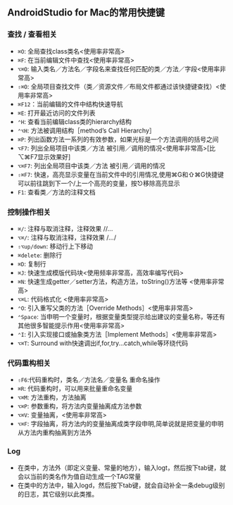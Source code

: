 ## AndroidStudio for Mac的常用快捷键

### 查找 / 查看相关

* `⌘O`: 全局查找class类名<使用率非常高>
* `⌘F`: 在当前编辑文件中查找<使用率非常高>
* `⌥⌘O`: 输入类名／方法名／字段名来查找任何匹配的类／方法／字段<使用率非常高>
* `⇧⌘O`: 全局项目查找文件（类／资源文件／布局文件都通过该快捷键查找）<使用率非常高>
* `⌘F12`：当前编辑的文件中结构快速导航
* `⌘E`: 打开最近访问的文件列表
* `⌃H`: 查看当前编辑class类的hierarchy结构
* `⌃⌥H`: 方法被调用结构［method’s Call Hierarchy］
* `⌘P`: 列出函数方法一系列的有效参数，如果光标是一个方法调用的括号之间
* `⌥F7`: 列出全局项目中该类／方法 被引用／调用的情况<使用率非常高>[比⌥⌘F7显示效果好] 
* `⌥⌘F7`: 列出全局项目中该类／方法 被引用／调用的情况
* `⇧⌘F7`: 快速，高亮显示变量在当前文件中的引用情况,使用⌘G和⇧⌘G快捷键 可以前往跳到下一个/上一个高亮的变量，按⎋移除高亮显示
* `F1`: 查看类／方法的注释文档

### 控制操作相关

* `⌘/`: 注释与取消注释，注释效果 //...
* `⌥⌘/`: 注释与取消注释，注释效果 /*...*/
* `⇧⌥up/down`: 移动行上下移动
* `⌘delete`: 删除行
* `⌘D`: 复制行
* `⌘J`: 快速生成模版代码块<使用频率非常高，高效率编写代码> 
* `⌘N`: 快速生成getter／setter方法，构造方法，toString()方法等 <使用率非常高>
* `⌥⌘L`: 代码格式化 <使用率非常高>
* `⌃O`: 引入重写父类的方法［Override Methods］<使用率非常高>
* `⌃Space`: 当申明一个变量时，根据变量类型提示给出建议的变量名称，等还有其他很多智能提示作用<使用率非常高>
* `⌃I`: 引入实现接口或抽象类方法［Implement Methods］<使用率非常高>
* `⌥⌘T`: Surround with快速调出if,for,try...catch,while等环绕代码

### 代码重构相关

* `⇧F6`:代码重构时，类名／方法名／变量名 重命名操作
* `⌘R`: 代码重构时，可以用来批量重命名变量
* `⌥⌘M`: 方法重构，方法抽离
* `⌥⌘P`: 参数重构，将方法内变量抽离成方法参数
* `⌥⌘V`: 变量抽离，<使用率非常高>
* `⌥⌘F`: 字段抽离，将方法内的变量抽离成类字段申明,简单说就是把变量的申明从方法内重构抽离到方法外 

### Log

* 在类中，方法外（即定义变量、常量的地方），输入logt，然后按下tab键，就会以当前的类名作为值自动生成一个TAG常量
* 在类中的方法中，输入logd，然后按下tab键，就会自动补全一条debug级别的日志，其它级别以此类推。